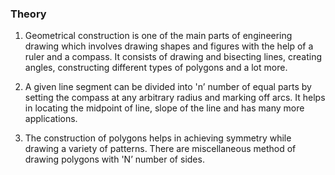 ### Theory

1.	Geometrical construction is one of the main parts of engineering drawing which involves drawing shapes and figures with the help of a ruler and a compass. It consists of drawing and bisecting lines, creating angles, constructing different types of polygons and a lot more. 

2.	 A given line segment can be divided into 'n’ number of equal parts by setting the compass at any arbitrary radius and marking off arcs. It helps in locating the midpoint of line, slope of the line and has many more applications.

3.	The construction of polygons helps in achieving symmetry while drawing a variety of patterns. There are miscellaneous method of drawing polygons with 'N’ number of sides. 
